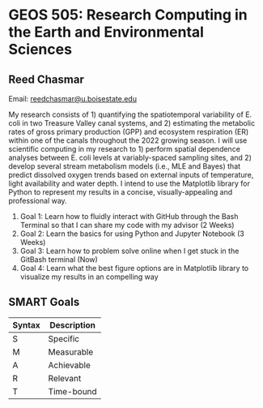 # GEOS 505: Research Computing in the Earth and Environmental Sciences

## Reed Chasmar

Email: [reedchasmar@u.boisestate.edu](mailto:reedchasmar@u.boisestate.edu)

My research consists of 1) quantifying the spatiotemporal variability of E. coli in two Treasure Valley canal systems, and 2) estimating the metabolic rates of gross primary production (GPP) and ecosystem respiration (ER) within one of the canals throughout the 2022 growing season.
I will use scientific computing in my research to 1) perform spatial dependence analyses between E. coli levels at variably-spaced sampling sites, and 2) develop several stream metabolism models (i.e., MLE and Bayes) that predict dissolved oxygen trends based on external inputs of temperature, light availability and water depth. I intend to use the Matplotlib library for Python to represent my results in a concise, visually-appealing and professional way.

1. Goal 1: Learn how to fluidly interact with GitHub through the Bash Terminal so that I can share my code with my advisor (2 Weeks)
2. Goal 2: Learn the basics for using Python and Jupyter Notebook (3 Weeks)
3. Goal 3: Learn how to problem solve online when I get stuck in the GitBash terminal (Now)
4. Goal 4: Learn what the best figure options are in Matplotlib library to visualize my results in an compelling way

## SMART Goals

|   Syntax   | Description|
|------------|------------|
| S | Specific |
| M | Measurable |
| A | Achievable |
| R | Relevant |
| T | Time-bound |

